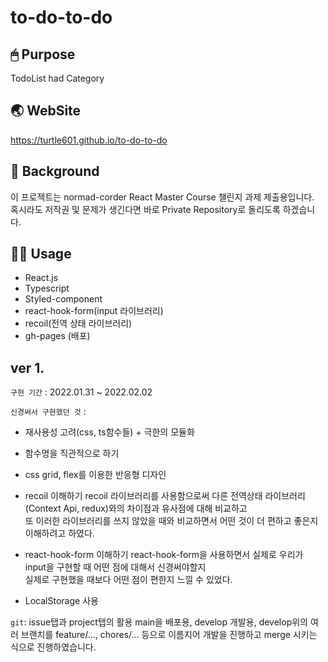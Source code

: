 # to-do-to-do

## 🖱 Purpose
TodoList had Category

## 🌏 WebSite
https://turtle601.github.io/to-do-to-do

## 🌁 Background
이 프로젝트는 normad-corder React Master Course 챌린지 과제 제출용입니다. <br />
혹시라도 저작권 및 문제가 생긴다면 바로 Private Repository로 돌리도록 하겠습니다.

## 🐕‍🦺 Usage
- React.js
- Typescript
- Styled-component
- react-hook-form(input 라이브러리)
- recoil(전역 상태 라이브러리)
- gh-pages (배포)

## ver 1.
`구현 기간` : 2022.01.31 ~ 2022.02.02

`신경써서 구현했던 것` :

- 재사용성 고려(css, ts함수들) + 극한의 모듈화
- 함수명을 직관적으로 하기
- css grid, flex를 이용한 반응형 디자인
- recoil 이해하기
recoil 라이브러리를 사용함으로써 다른 전역상태 라이브러리(Context Api, redux)와의 차이점과 유사점에 대해 비교하고 <br />
또 이러한 라이브러리를 쓰지 않았을 때와 비교하면서 어떤 것이 더 편하고 좋은지 이해하려고 하였다. 

- react-hook-form 이해하기
react-hook-form을 사용하면서 실제로 우리가 input을 구현할 때 어떤 점에 대해서 신경써야할지 <br />
실제로 구현했을 때보다 어떤 점이 편한지 느낄 수 있었다. 

- LocalStorage 사용

`git`:
issue탭과 project탭의 활용
main을 배포용, develop 개발용, develop위의 여러 브랜치를 feature/..., chores/... 등으로 이름지어 개발을 진행하고 merge 시키는 식으로 진행하였습니다.


